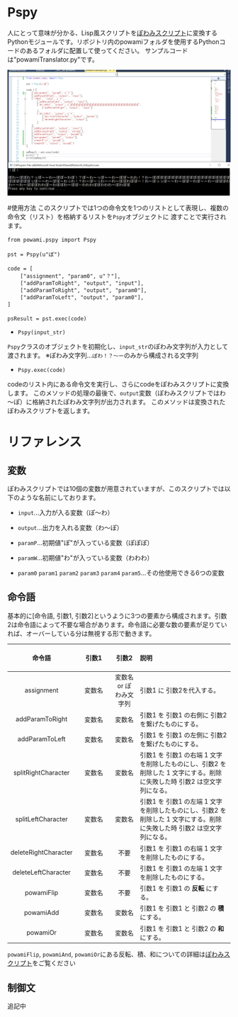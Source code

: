 # Pspy
人にとって意味が分かる、Lisp風スクリプトを[ぽわみスクリプト](https://github.com/penpenpng/powami-script)に変換するPythonモジュールです。リポジトリ内のpowamiフォルダを使用するPythonコードのあるフォルダに配置して使ってください。
サンプルコードは"powamiTranslator.py"です。

![イメージ画像](pspy.PNG)

#使用方法
このスクリプトでは1つの命令文を1つのリストとして表現し、複数の命令文（リスト）を格納するリストを`Pspy`オブジェクトに
渡すことで実行されます。

```
from powami.pspy import Pspy

pst = Pspy(u"ぽ")

code = [
    ["assignment", "param0", u"？"],
    ["addParamToRight", "output", "input"],
    ["addParamToRight", "output", "param0"],
    ["addParamToLeft", "output", "param0"],
]

psResult = pst.exec(code)
```

* `Pspy(input_str)`

`Pspy`クラスのオブジェクトを初期化し、`input_str`のぽわみ文字列が入力として渡されます。
※ぽわみ文字列...`ぽわ！？～ー`のみから構成される文字列

* `Pspy.exec(code)`

codeのリスト内にある命令文を実行し、さらにcodeをぽわみスクリプトに変換します。
このメソッドの処理の最後で、`output`変数（ぽわみスクリプトではわ～ぽ）に格納されたぽわみ文字列が出力されます。
このメソッドは変換されたぽわみスクリプトを返します。

# リファレンス

## 変数
ぽわみスクリプトでは10個の変数が用意されていますが、このスクリプトでは以下のような名前にしております。

* `input`...入力が入る変数（ぽ～わ）

* `output`...出力を入れる変数（わ～ぽ）

* `paramP`...初期値"ぽ"が入っている変数（ぽぽぽ）

* `paramW`...初期値"わ"が入っている変数（わわわ）

* `param0` `param1` `param2` `param3` `param4` `param5`...その他使用できる6つの変数

## 命令語
基本的に[命令語, 引数1, 引数2]というように3つの要素から構成されます。引数2は命令語によって不要な場合があります。命令語に必要な数の要素が足りていれば、オーバーしている分は無視する形で動きます。

|  命令語  |  &nbsp;&nbsp;&nbsp;&nbsp;&nbsp;&nbsp;&nbsp;&nbsp;&nbsp;&nbsp;&nbsp;&nbsp;&nbsp;&nbsp;&nbsp;&nbsp;&nbsp;&nbsp; <br>引数1 <br>&nbsp;&nbsp;&nbsp;&nbsp;&nbsp;&nbsp;&nbsp;&nbsp;&nbsp;&nbsp;&nbsp;&nbsp;&nbsp;&nbsp;&nbsp;&nbsp;&nbsp;&nbsp;  |  引数2  | 説明                                                                                                             |
| :------: | :------: | :------: | :---------------------------------------------------------------------------------------------------- |
|  assignment  |変数名|変数名 or ぽわみ文字列| 引数1 に 引数2を代入する。
|  addParamToRight  |変数名|変数名| 引数1 を 引数1 の右側に 引数2 を繋げたものにする。|
|  addParamToLeft  |変数名|変数名| 引数1 を 引数1 の左側に 引数2 を繋げたものにする。   |
|  splitRightCharacter  |変数名|変数名| 引数1 を 引数1 の右端 1 文字を削除したものにし、引数2 を削除した 1 文字にする。削除に失敗した時 引数2 は空文字列になる。 |
|  splitLeftCharacter  |変数名|変数名| 引数1 を 引数1 の左端 1 文字を削除したものにし、引数2 を削除した 1 文字にする。削除に失敗した時 引数2 は空文字列になる。 |
|  deleteRightCharacter  |変数名|不要| 引数1 を 引数1 の右端 1 文字を削除したものにする。|
|  deleteLeftCharacter  |変数名|不要| 引数1 を 引数1 の左端 1 文字を削除したものにする。|
| powamiFlip |変数名|不要| 引数1 を 引数1 の **反転** にする。|
|   powamiAdd   |変数名|変数名| 引数1 を 引数1 と 引数2 の **積** にする。|
|   powamiOr   |変数名|変数名| 引数1 を 引数1 と 引数2 の **和** にする。 |   

`powamiFlip`, `powamiAnd`, `powamiOr`にある反転、積、和についての詳細は[ぽわみスクリプト](https://github.com/penpenpng/powami-script)をご覧ください

## 制御文
追記中
